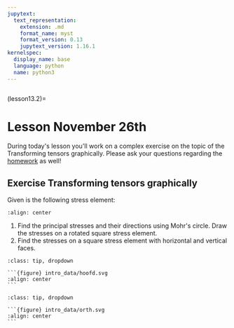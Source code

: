 ```yaml
---
jupytext:
  text_representation:
    extension: .md
    format_name: myst
    format_version: 0.13
    jupytext_version: 1.16.1
kernelspec:
  display_name: base
  language: python
  name: python3
---
```


```{index} Transformations; Class exercise using Mohr's circle
```

(lesson13.2)=
# Lesson November 26th

During today's lesson you'll work on a complex exercise on the topic of the Transforming tensors graphically. Please ask your questions regarding the [homework](homework13.2) as well!

## Exercise Transforming tensors graphically

Given is the following stress element:

```{figure} intro_data/stresses.svg
:align: center
```

1. Find the principal stresses and their directions using Mohr's circle. Draw the stresses on a rotated square stress element.
2. Find the stresses on a square stress element with horizontal and vertical faces.

````{admonition} Solution assignment 1
:class: tip, dropdown

```{figure} intro_data/hoofd.svg
:align: center
```

````

````{admonition} Solution assignment 2
:class: tip, dropdown

```{figure} intro_data/orth.svg
:align: center
```

````

